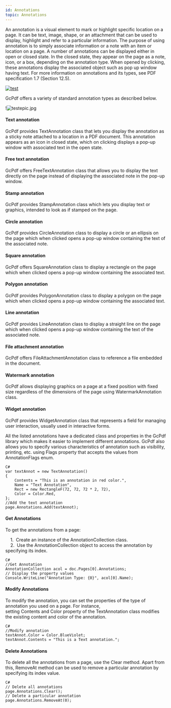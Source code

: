 ```yaml
---
id: Annotations
topic: Annotations
---
```

An annotation is a visual element to mark or highlight specific location on a page. It can be text, image, shape, or an attachment that can be used to display, highlight and refer to a particular information. The purpose of using annotation is to simply associate information or a note with an item or location on a page. A number of annotations can be displayed either in open or closed state. In the closed state, they appear on the page as a note, icon, or a box, depending on the annotation type. When opened by clicking, these annotations display the associated object such as pop up window having text. For more information on annotations and its types, see PDF specification 1.7 (Section 12.5).

[![test](http://img.youtube.com/vi/_w6N_nplmAw/0.jpg)](http://www.youtube.com/watch?v=_w6N_nplmAw "testing")

GcPdf offers a variety of standard annotation types as described below.


!![testepic.jpg]('./animations/demographics.html')


#### Text annotation  
GcPdf provides TextAnnotation class that lets you display the annotation as a sticky note attached to a location in a PDF document. This annotation appears as an icon in closed state, which on clicking displays a pop-up window with associated text in the open state.

#### Free text annotation  
GcPdf offers FreeTextAnnotation class that allows you to display the text directly on the page instead of displaying the associated note in the pop-up window.

#### Stamp annotation  
GcPdf provides StampAnnotation class which lets you display text or graphics, intended to look as if stamped on the page.

#### Circle annotation  
GcPdf provides CircleAnnotation class to display a circle or an ellipsis on the page which when clicked opens a pop-up window containing the text of the associated note.

#### Square annotation  
GcPdf offers SquareAnnotation class to display a rectangle on the page which when clicked opens a pop-up window containing the associated text.

#### Polygon annotation  
GcPdf provides PolygonAnnotation class to display a polygon on the page which when clicked opens a pop-up window containing the associated text.

#### Line annotation  
GcPdf provides LineAnnotation class to display a straight line on the page which when clicked opens a pop-up window containing the text of the associated note.

#### File attachment annotation  
GcPdf offers FileAttachmentAnnotation class to reference a file embedded in the document.

#### Watermark annotation  
GcPdf allows displaying graphics on a page at a fixed position with fixed size regardless of the dimensions of the page using WatermarkAnnotation class.

#### Widget annotation  
GcPdf provides WidgetAnnotation class that represents a field for managing user interaction, usually used in interactive forms.


All the listed annotations have a dedicated class and properties in the GcPdf library which makes it easier to implement different annotations. GcPdf also allows you to specify various characteristics of annotation such as visibility, printing, etc. using Flags property that accepts the values from AnnotationFlags enum.

    C#
    var textAnnot = new TextAnnotation()
    {
        Contents = "This is an annotation in red color.",
        Name = "Text Annotation",
        Rect = new RectangleF(72, 72, 72 * 2, 72),
        Color = Color.Red,
    };
    //Add the text annotation
    page.Annotations.Add(textAnnot);
    

#### Get Annotations  
To get the annotations from a page:

    1.  Create an instance of the AnnotationCollection class.  
    2.  Use the AnnotationCollection object to access the annotation by specifying its index.
    
    C#
    //Get Annotation
    AnnotationCollection acol = doc.Pages[0].Annotations;
    // Display the property values
    Console.WriteLine("Annotation Type: {0}", acol[0].Name);
    
    
#### Modify Annotations
To modify the annotation, you can set the properties of the type of annotation you used on a page. For instance, setting Contents and Color property of the TextAnnotation class modifies the existing content and color of the annotation.

    C#
    //Modify annotation
    textAnnot.Color = Color.BlueViolet;
    textAnnot.Contents = "This is a Text annotation.";
    

#### Delete Annotations
To delete all the annotations from a page, use the Clear method. Apart from this, RemoveAt method can be used to remove a particular annotation by specifying its index value.

    C#
    // Delete all annotations
    page.Annotations.Clear();  
    // Delete a particular annotation
    page.Annotations.RemoveAt(0);
